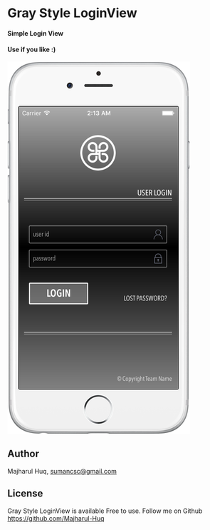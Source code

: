 # Gray Style LoginView

#### Simple Login View
#### Use if you like :)


[![](https://raw.githubusercontent.com/Majharul-Huq/SM-GrayLoginView/master/SM-GrayLoginView/Screenshot-1.png)](Screenshot-1.png)

    
## Author

Majharul Huq, sumancsc@gmail.com


## License

Gray Style LoginView is available Free to use.
Follow me on Github https://github.com/Majharul-Huq

